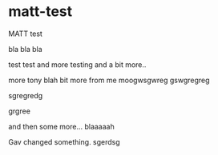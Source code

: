 # matt-test
MATT test

bla bla bla

test test and more testing
and a bit more..

more tony blah
bit more from me 
moogwsgwreg
gswgregreg

sgregredg

grgree

and then some more...
blaaaaah


Gav changed something.
sgerdsg

